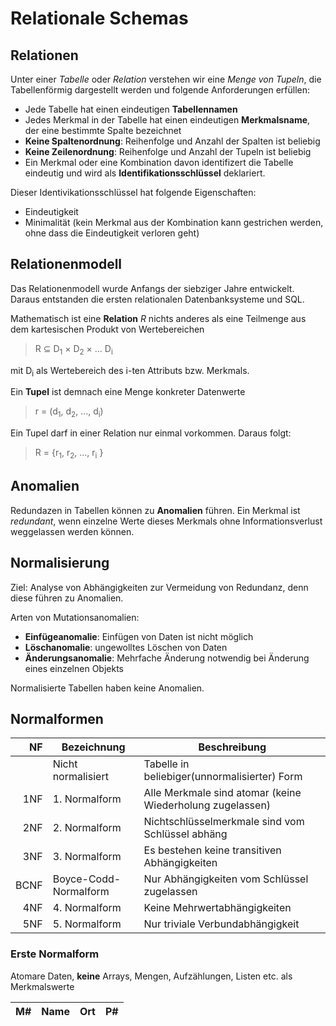 # Relationale Schemas

## Relationen

Unter einer _Tabelle_ oder _Relation_ verstehen wir eine _Menge von Tupeln_, die Tabellenförmig dargestellt werden und folgende Anforderungen erfüllen:

* Jede Tabelle hat einen eindeutigen **Tabellennamen**
* Jedes Merkmal in der Tabelle hat einen eindeutigen **Merkmalsname**, der eine bestimmte Spalte bezeichnet
* **Keine Spaltenordnung**: Reihenfolge und Anzahl der Spalten ist beliebig
* **Keine Zeilenordnung**: Reihenfolge und Anzahl der Tupeln ist beliebig
* Ein Merkmal oder eine Kombination davon identifizert die Tabelle eindeutig und wird als **Identifikationsschlüssel** deklariert.

Dieser Identivikationsschlüssel hat folgende Eigenschaften:

* Eindeutigkeit
* Minimalität (kein Merkmal aus der Kombination kann gestrichen werden, ohne dass die Eindeutigkeit verloren geht)

## Relationenmodell

Das Relationenmodell wurde  Anfangs der siebziger Jahre entwickelt. Daraus entstanden die ersten relationalen Datenbanksysteme und SQL.

Mathematisch ist eine **Relation** _R_ nichts anderes als eine Teilmenge aus dem kartesischen Produkt von Wertebereichen

>R &sube; D<sub>1</sub> &times; D<sub>2</sub> &times; ...  D<sub>i</sub>

mit D<sub>i</sub> als Wertebereich des i-ten Attributs bzw. Merkmals.

Ein **Tupel** ist demnach eine Menge konkreter Datenwerte

>r = (d<sub>1</sub>, d<sub>2</sub>, ..., d<sub>i</sub>)

Ein Tupel darf in einer Relation nur einmal vorkommen. Daraus folgt:

>R = {r<sub>1</sub>, r<sub>2</sub>, ..., r<sub>i</sub> }

## Anomalien

Redundazen in Tabellen können zu **Anomalien** führen. Ein Merkmal ist _redundant_, wenn einzelne Werte dieses Merkmals ohne Informationsverlust weggelassen werden können.

## Normalisierung

Ziel: Analyse von Abhängigkeiten zur Vermeidung von Redundanz, denn diese führen zu Anomalien.

Arten von Mutationsanomalien:

* **Einfügeanomalie**: Einfügen von Daten ist nicht möglich
* **Löschanomalie**: ungewolltes Löschen von Daten
* **Änderungsanomalie**: Mehrfache Änderung notwendig bei Änderung eines einzelnen Objekts

Normalisierte Tabellen haben keine Anomalien.

## Normalformen

| NF | Bezeichnung | Beschreibung |
|---:|---          |---           |
|  |Nicht normalisiert | Tabelle in beliebiger(unnormalisierter) Form |
| 1NF | 1. Normalform | Alle Merkmale sind atomar (keine Wiederholung zugelassen) |
| 2NF | 2. Normalform | Nichtschlüsselmerkmale sind vom Schlüssel abhäng |
| 3NF | 3. Normalform | Es bestehen keine transitiven Abhängigkeiten |
| BCNF | Boyce-Codd-Normalform | Nur Abhängigkeiten vom Schlüssel zugelassen |
| 4NF | 4. Normalform | Keine Mehrwertabhängigkeiten |
| 5NF | 5. Normalform | Nur triviale Verbundabhängigkeit |

### Erste Normalform

Atomare Daten, **keine** Arrays, Mengen, Aufzählungen, Listen etc. als Merkmalswerte

| M# | Name | Ort | P# |
|---|---|---|---|
